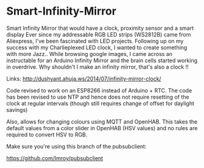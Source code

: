 Smart-Infinity-Mirror
=====================

Smart Infinity Mirror that would have a clock, proximity sensor and a smart display
Ever since my addressable RGB LED strips (WS2812B) came from Aliexpress, I've been fascinated with LED projects. Following up on my success with my ​Charlieplexed LED clock, I wanted to create something with more Jazz..
While browsing google images, I came across an instructable for an ​Arduino Infinity Mirror and the brain cells started working in overdrive. Why shouldn't I make an infinity mirror, that's also a clock !!

Links: 
http://dushyant.ahuja.ws/2014/07/infinity-mirror-clock/

Code revised to work on an ESP8266 instead of Arduino + RTC. The code has been revised to use NTP and hence does not require resetting of the clock at regular intervals (though still requires change of offset for daylight savings)

Also, allows for changing colours using MQTT and OpenHAB. This takes the default values from a color slider in OpenHAB (HSV values) and no rules are required to convert HSV to RGB.

Make sure you're using this branch of the pubsubclient:

https://github.com/Imroy/pubsubclient

